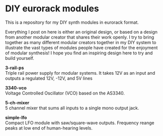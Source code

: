 # DIY eurorack modules

This is a repository for my DIY synth modules in eurorack format.

Everything I post on here is either an original design, or based on a design from another modular creator that shares their work openly. I try to bring together as many different modular creators together in my DIY system to illustrate the vast types of modules people have created for the enjoyment of modular synthesis! I hope you find an inspiring design here to try and build yourself.    

**3-rail-ps**  
Triple rail power supply for modular systems. It takes 12V as an input and outputs a regulated 12V, -12V, and 5V lines  

**3340-vco**  
Voltage Controlled Oscillator (VCO) based on the AS3340.  

**5-ch-mixer**  
5 channel mixer that sums all inputs to a single mono output jack.  

**simple-lfo**  
Compact LFO module with saw/square-wave outputs. Frequency reange peaks at low end of human-hearing levels.  
